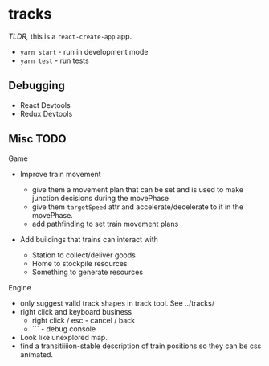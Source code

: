 # tracks

*TLDR,* this is a `react-create-app` app.

- `yarn start` - run in development mode
- `yarn test` - run tests

## Debugging

- React Devtools
- Redux Devtools

## Misc TODO

Game 

- Improve train movement
    - give them a movement plan that can be set and is used to make junction decisions during the movePhase
    - give them `targetSpeed` attr and accelerate/decelerate to it in the movePhase.
    - add pathfinding to set train movement plans
    
- Add buildings that trains can interact with
    - Station to collect/deliver goods
    - Home to stockpile resources
    - Something to generate resources

Engine
- only suggest valid track shapes in track tool. See ../tracks/
- right click and keyboard business
    - right click / esc - cancel / back
    - `\`` - debug console
- Look like unexplored map.
- find a transitiiiion-stable description of train positions so they can be css animated.
